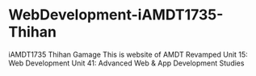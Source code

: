 # WebDevelopment-iAMDT1735-Thihan
iAMDT1735 Thihan Gamage
This is website of AMDT Revamped
Unit 15: Web Development Unit 41: Advanced Web & App Development Studies 
